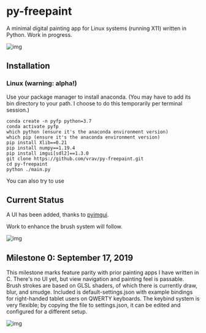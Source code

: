 # py-freepaint

A minimal digital painting app for Linux systems (running X11) written in Python. Work in progress.

![img](https://i.imgur.com/AjM06S0.png)

## Installation

### Linux (warning: alpha!)
Use your package manager to install anaconda. (You may have to add its bin directory to your path. I choose to do this temporarily per terminal session.)
```
conda create -n pyfp python=3.7
conda activate pyfp
which python (ensure it's the anaconda environment version)
which pip (ensure it's the anaconda environment version)
pip install Xlib==0.21
pip install numpy==1.19.4
pip install imgui[sdl2]==1.3.0
git clone https://github.com/vrav/py-freepaint.git
cd py-freepaint
python ./main.py
```
You can also try to use 

## Current Status

A UI has been added, thanks to [pyimgui](https://github.com/swistakm/pyimgui).

Work to enhance the brush system will follow.

![img](https://i.imgur.com/riw3Gri.png)

## Milestone 0: September 17, 2019

This milestone marks feature parity with prior painting apps I have written in C. There's no UI yet, but view navigation and painting feel is passable. Brush strokes are based on GLSL shaders, of which there is currently draw, blur, and smudge. Included is default-settings.json with example bindings for right-handed tablet users on QWERTY keyboards. The keybind system is very flexible; by copying the file to settings.json, it can be edited and configured for a different setup.

![img](https://i.imgur.com/finrNgp.png)